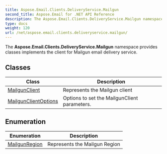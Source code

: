 ```yaml
---
title: Aspose.Email.Clients.DeliveryService.Mailgun
second_title: Aspose.Email for .NET API Reference
description: The Aspose.Email.Clients.DeliveryService.Mailgun namespace provides classes implements the client for Mailgun email delivery service
type: docs
weight: 120
url: /net/aspose.email.clients.deliveryservice.mailgun/
---
```

The **Aspose.Email.Clients.DeliveryService.Mailgun** namespace provides classes implements the client for Mailgun email delivery service.

## Classes

| Class | Description |
| --- | --- |
| [MailgunClient](./mailgunclient/) | Represents the Mailgun client |
| [MailgunClientOptions](./mailgunclientoptions/) | Options to set the MailgunClient parameters. |
## Enumeration

| Enumeration | Description |
| --- | --- |
| [MailgunRegion](./mailgunregion/) | Represents the Mailgun Region |


